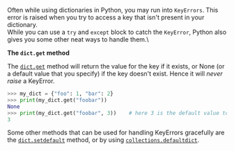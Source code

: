 Often while using dictionaries in Python, you may run into `KeyErrors`. This error is raised when you try to access a key that isn't present in your dictionary.\
While you can use a `try` and `except` block to catch the `KeyError`, Python also gives you some other neat ways to handle them.\

__**The `dict.get` method**__

The [`dict.get`](https://docs.python.org/3/library/stdtypes.html#dict.get) method will return the value for the key if it exists, or None (or a default value that you specify) if the key doesn't exist. Hence it will _never raise_ a KeyError.
```py
>>> my_dict = {"foo": 1, "bar": 2}
>>> print(my_dict.get("foobar"))
None
>>> print(my_dict.get("foobar", 3))    # here 3 is the default value to be returned, in case the key doesn't exist
3
```

Some other methods that can be used for handling KeyErrors gracefully are the [`dict.setdefault`](https://docs.python.org/3/library/stdtypes.html#dict.setdefault) method, or by using [`collections.defaultdict`](https://docs.python.org/3/library/collections.html#collections.defaultdict).
